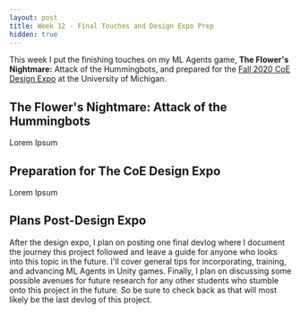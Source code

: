 ```yaml
---
layout: post
title: Week 12 - Final Touches and Design Expo Prep
hidden: true
---
```


This week I put the finishing touches on my ML Agents game, **The Flower's Nightmare:** Attack of the Hummingbots, and prepared for the [Fall 2020 CoE Design Expo](https://mdp.engin.umich.edu/mdp_events/design-expo/) at the University of Michigan. 

## The Flower's Nightmare: Attack of the Hummingbots

Lorem Ipsum

## Preparation for The CoE Design Expo 

Lorem Ipsum

## Plans Post-Design Expo

After the design expo, I plan on posting one final devlog where I document the journey this project followed and leave a guide for anyone who looks into this topic in the future. I'll cover general tips for incorporating, training, and advancing ML Agents in Unity games. Finally, I plan on discussing some possible avenues for future research for any other students who stumble onto this project in the future. So be sure to check back as that will most likely be the last devlog of this project.